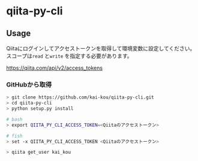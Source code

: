 # qiita-py-cli

## Usage

Qiitaにログインしてアクセストークンを取得して環境変数に設定してください。  
スコープは```read``` と```write``` を指定する必要があります。  

https://qiita.com/api/v2/access_tokens


### GitHubから取得

```sh
> git clone https://github.com/kai-kou/qiita-py-cli.git
> cd qiita-py-cli
> python setup.py install

# bash
> export QIITA_PY_CLI_ACCESS_TOKEN=<Qiitaのアクセストークン>

# fish
> set -x QIITA_PY_CLI_ACCESS_TOKEN <Qiitaのアクセストークン>

> qiita get_user kai_kou
```
